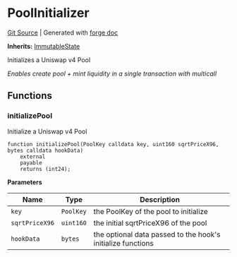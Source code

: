 # PoolInitializer
[Git Source](https://github.com/Uniswap/v4-periphery/blob/47e3c30ae8a0d7c086bf3e41bd0e7e3a854e280b/src/base/PoolInitializer.sol)
| Generated with [forge doc](https://book.getfoundry.sh/reference/forge/forge-doc)

**Inherits:**
[ImmutableState](/src/base/ImmutableState.sol/contract.ImmutableState.md)

Initializes a Uniswap v4 Pool

*Enables create pool + mint liquidity in a single transaction with multicall*


## Functions
### initializePool

Initialize a Uniswap v4 Pool


```solidity
function initializePool(PoolKey calldata key, uint160 sqrtPriceX96, bytes calldata hookData)
    external
    payable
    returns (int24);
```
**Parameters**

|Name|Type|Description|
|----|----|-----------|
|`key`|`PoolKey`|the PoolKey of the pool to initialize|
|`sqrtPriceX96`|`uint160`|the initial sqrtPriceX96 of the pool|
|`hookData`|`bytes`|the optional data passed to the hook's initialize functions|


